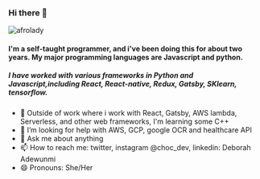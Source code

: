 ### Hi there 👋

![afrolady](https://user-images.githubusercontent.com/69582771/113679684-f21b7780-96b7-11eb-9671-aedbb643e3bd.jpeg)



<!--
**Deborah-code/Deborah-code** is a ✨ _special_ ✨ repository because its `README.md` (this file) appears on your GitHub profile. -->



#### I'm a self-taught programmer, and i've been doing this for about two years. My major programming languages are Javascript and python.
##### I have worked with various frameworks in Python and Javascript,including React, React-native, Redux, Gatsby, SKlearn, tensorflow.

- 🔭 Outside of work where i work with React, Gatsby, AWS lambda, Serverless, and other web frameworks, I'm learning some C++
- 🤔 I’m looking for help with AWS, GCP, google OCR and healthcare API
- 💬 Ask me about anything
- 📫 How to reach me: twitter, instagram @choc_dev, linkedin: Deborah Adewunmi
- 😄 Pronouns: She/Her

